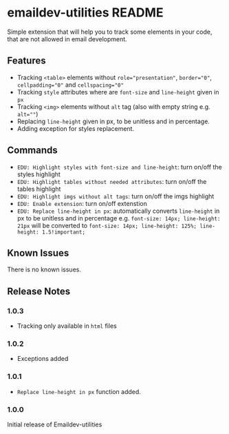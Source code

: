 # emaildev-utilities README

Simple extension that will help you to track some elements in your code, that are not allowed in email development.

## Features

- Tracking `<table>` elements without `role="presentation"`, `border="0"`, `cellpadding="0"` and `cellspacing="0"`
- Tracking `style` attributes where are `font-size` and `line-height` given in `px`
- Tracking `<img>` elements without `alt` tag (also with empty string e.g. `alt=""`)
- Replacing `line-height` given in px, to be unitless and in percentage.
- Adding exception for styles replacement.

## Commands

- `EDU: Highlight styles with font-size and line-height`: turn on/off the styles highlight
- `EDU: Highlight tables without needed attributes`: turn on/off the tables highlight
- `EDU: Highlight imgs without alt tags`: turn on/off the imgs highlight
- `EDU: Enable extension`: turn on/off extenstion
- `EDU: Replace line-height in px`: automatically converts `line-height` in px to be unitless and in percentage e.g. `font-size: 14px; line-height: 21px` will be converted to `font-size: 14px; line-height: 125%; line-height: 1.5!important;`

## Known Issues

There is no known issues.

## Release Notes

### 1.0.3

- Tracking only available in `html` files

### 1.0.2
- Exceptions added

### 1.0.1

- `Replace line-height in px` function added.

### 1.0.0

Initial release of Emaildev-utilities